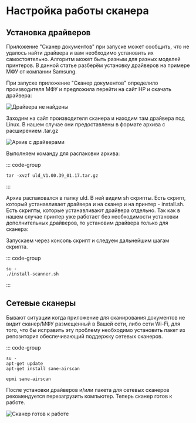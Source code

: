 # Настройка работы сканера

## Установка драйверов

Приложение "Сканер документов" при запуске может сообщить, что не удалось найти драйвера и вам необходимо установить
их самостоятельно. Алгоритм может быть разным для разных моделей принтеров. В данной статье разберём установку
драйверов на примере МФУ от компании Samsung.

При запуске приложение "Сканер документов" определило производителя МФУ и предложила перейти на сайт HP и скачать драйвера:

![Драйвера не найдены](/scanner/screen_1.jpg)

Заходим на сайт производителя сканера и находим там драйвера под Linux. В нашем случае они предоставлены в формате
архива с расширением .tar.gz

![Архив с драйверами](/scanner/screen_2.jpg)


Выполняем команду для распаковки архива:

::: code-group

```shell
tar -xvzf uld_V1.00.39_01.17.tar.gz
```

:::

Архив распаковался в папку uld. В ней видим sh скрипты. Есть скрипт, который устанавливает драйвера и на сканер и на
принтер - install.sh. Есть скрипты, которые устанавливают драйвера отдельно. Так как в нашем случае принтер уже работает
без необходимости установки дополнительных драйверов, то установим драйвера только для сканера:

Запускаем через консоль скрипт и следуем дальнейшим шагам скрипта.

::: code-group

```shell
su -
./install-scanner.sh
```

:::


## Сетевые сканеры

Бывают ситуации когда приложение для сканирования документов не видит сканер/МФУ размещенный в Вашей сети, либо сети Wi-Fi, для того, что бы исправить эту проблему необходимо установить пакет из репозитория обеспечивающий поддержку сетевых сканеров.

::: code-group

```shell[apt-get]
su -
apt-get update
apt-get install sane-airscan
```

```shell[epm]
epmi sane-airscan
```


После установки драйверов и/или пакета для сетевых сканеров рекомендуется перезагрузить компьютер. Теперь сканер готов к работе.

![Сканер готов к работе](/scanner/screen_3.png)
